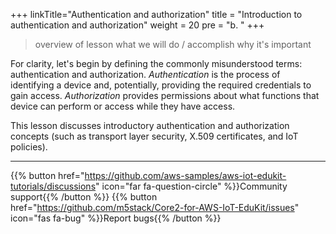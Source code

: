 +++
linkTitle="Authentication and authorization"
title = "Introduction to authentication and authorization"
weight = 20
pre = "b. "
+++


> overview of lesson
>  what we will do / accomplish
> why it's important


For clarity, let's begin by defining the commonly misunderstood terms: authentication and authorization. *Authentication* is the process of identifying a device and, potentially, providing the required credentials to gain access. *Authorization* provides permissions about what functions that device can perform or access while they have access. 

This lesson discusses introductory authentication and authorization concepts (such as transport layer security, X.509 certificates, and IoT policies). 






---
{{% button href="https://github.com/aws-samples/aws-iot-edukit-tutorials/discussions" icon="far fa-question-circle" %}}Community support{{% /button %}} {{% button href="https://github.com/m5stack/Core2-for-AWS-IoT-EduKit/issues" icon="fas fa-bug" %}}Report bugs{{% /button %}}
